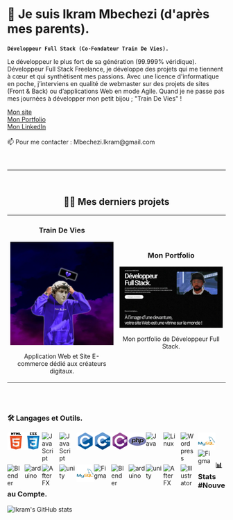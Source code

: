 <h1>🐢 Je suis Ikram Mbechezi (d'après mes parents).</h1>

**`Développeur Full Stack (Co-Fondateur Train De Vies).`**

Le développeur le plus fort de sa génération (99.999% véridique). Développeur Full Stack Freelance, je développe des projets qui me tiennent à cœur et qui synthétisent mes passions. Avec une licence d'informatique en poche, j’interviens en qualité de webmaster sur des projets de sites (Front & Back) ou d’applications Web en mode Agile. Quand je ne passe pas mes journées à développer mon petit bijou ; "Train De Vies" !

<div align="left" style="margin-bottom: 50px;">
	<a href="https://traindevies.com" target="_blank">Mon site</a><br>
	<a href="https://mbechezi.website" target="_blank">Mon Portfolio</a><br>
	<a href="https://fr.linkedin.com/in/ikram-mbechezi" target="_blank">Mon LinkedIn</a><br><br>
	📫 Pour me contacter : Mbechezi.Ikram@gmail.com
</div>

---
<br>

<h2 align="center">👨‍💻 Mes derniers projets</h2>
<div align="center">
	<table>
        <tr>
			<td width="50%">
				<h3 align="center">Train De Vies</h3>
				<div align="center">
                    <a href="https://traindevies.com" target="_blank" rel="noreferrer">
					<img src="./assets/img/Train-De-Vies.webp" alt="Train De Vies"/> </a>
                    <p align="center">Application Web et Site E-commerce dédié aux créateurs digitaux.</p>
				</div>
            </td>
            <td width="50%">
                <h3 align="center">Mon Portfolio</h3>
                <div align="center">
                    <a href="https://mbechezi.website" target="_blank" rel="noreferrer">
					<img src="./assets/img/Portfolio.webp" alt="Mon Portfolio"/> </a>
                    <p align="center">Mon portfolio de Développeur Full Stack.</p>
                </div>
            </td>
        </tr>
  </table>
</div>
<br>
<br>

### 🛠️ Langages et Outils.
<div style="margin-bottom: 25px;">
	<img align="left" src="https://raw.githubusercontent.com/devicons/devicon/master/icons/html5/html5-original-wordmark.svg" alt="html5" width="40" height="40"/>
	<img align="left" src="https://raw.githubusercontent.com/devicons/devicon/master/icons/css3/css3-original-wordmark.svg" alt="css3" width="40" height="40"/>
	<img align="left" alt="JavaScript" width="30px" style="padding-right:10px;" src="https://cdn.jsdelivr.net/gh/devicons/devicon/icons/javascript/javascript-plain.svg" />
	<img align="left" alt="JavaScript" width="30px" style="padding-right:10px;" src="https://cdn.jsdelivr.net/gh/devicons/devicon/icons/php/php-plain.svg" />
	<img align="left" src="https://raw.githubusercontent.com/devicons/devicon/master/icons/c/c-original.svg" alt="c" width="40" height="40"/>
	<img align="left" src="https://raw.githubusercontent.com/devicons/devicon/master/icons/cplusplus/cplusplus-original.svg" alt="cplusplus" width="40" height="40"/>
	<img align="left" src="https://raw.githubusercontent.com/devicons/devicon/master/icons/csharp/csharp-original.svg" alt="csharp" width="40" height="40"/>
	<img align="left" src="https://raw.githubusercontent.com/devicons/devicon/master/icons/php/php-original.svg" alt="php" width="40" height="40"/>
	<img align="left" alt="Java" width="30px" style="padding-right:10px;" src="https://cdn.jsdelivr.net/gh/devicons/devicon/icons/java/java-original.svg"/>
	<img align="left" alt="Linux" width="30px" style="padding-right:10px;" src="https://cdn.jsdelivr.net/gh/devicons/devicon/icons/linux/linux-original.svg" />
	<img align="left" alt="Wordpress" width="30px" style="padding-right:10px;" src="https://cdn.jsdelivr.net/gh/devicons/devicon/icons/wordpress/wordpress-plain.svg" />
	<img align="left" src="https://raw.githubusercontent.com/devicons/devicon/master/icons/mysql/mysql-original-wordmark.svg" alt="mysql" width="40" height="40"/>
	<img align="left" alt="Figma" width="30px" style="padding-right:10px;" src="https://cdn.jsdelivr.net/gh/devicons/devicon/icons/figma/figma-original.svg" />
	<img align="left" alt="Blender" width="30px" style="padding-right:10px;" src="https://cdn.jsdelivr.net/gh/devicons/devicon/icons/blender/blender-original.svg" />
	<img align="left" src="https://cdn.worldvectorlogo.com/logos/arduino-1.svg" alt="arduino" width="40" height="40"/>
	<img align="left" alt="After FX" width="30px" style="padding-right:10px;" src="https://cdn.jsdelivr.net/gh/devicons/devicon/icons/aftereffects/aftereffects-plain.svg" />
	<img align="left" src="https://www.vectorlogo.zone/logos/unity3d/unity3d-icon.svg" alt="unity" width="40" height="40"/>
	<img align="left" src="https://raw.githubusercontent.com/devicons/devicon/master/icons/mysql/mysql-original-wordmark.svg" alt="mysql" width="40" height="40"/>
	<img align="left" alt="Figma" width="30px" style="padding-right:10px;" src="https://cdn.jsdelivr.net/gh/devicons/devicon/icons/figma/figma-original.svg" />
	<img align="left" alt="Blender" width="30px" style="padding-right:10px;" src="https://cdn.jsdelivr.net/gh/devicons/devicon/icons/blender/blender-original.svg" />
	<img align="left" src="https://cdn.worldvectorlogo.com/logos/arduino-1.svg" alt="arduino" width="40" height="40"/>
	<img align="left" src="https://www.vectorlogo.zone/logos/unity3d/unity3d-icon.svg" alt="unity" width="40" height="40"/>
	<img align="left" alt="After FX" width="30px" style="padding-right:10px;" src="https://cdn.jsdelivr.net/gh/devicons/devicon/icons/aftereffects/aftereffects-plain.svg" />
	<img align="left" alt="Illustrator" width="30px" style="padding-right:10px;" src="https://cdn.jsdelivr.net/gh/devicons/devicon/icons/illustrator/illustrator-line.svg" />
</div>
<br>
<br>

### 📊 Stats \#Nouveau Compte.

![Ikram's GitHub stats](https://github-readme-stats.vercel.app/api?username=ikrammbz&show_icons=true&theme=gruvbox)
